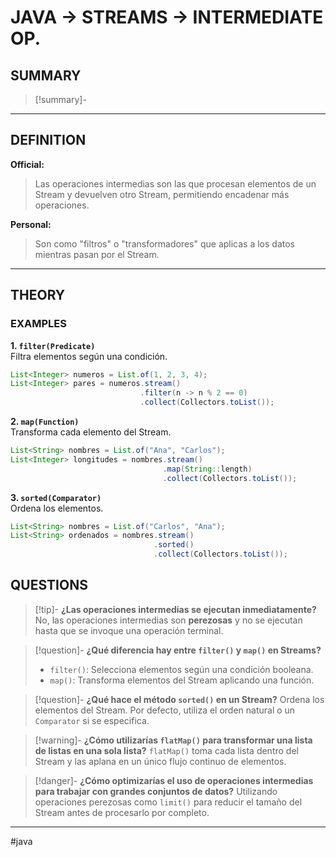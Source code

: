 # JAVA -> STREAMS -> INTERMEDIATE OP.

## SUMMARY
> [!summary]-
> 
- - - 

## DEFINITION
**Official:**
> Las operaciones intermedias son las que procesan elementos de un Stream y devuelven otro Stream, permitiendo encadenar más operaciones.

**Personal:**
>Son como "filtros" o "transformadores" que aplicas a los datos mientras pasan por el Stream.
- - - 

## THEORY

### EXAMPLES

**1. `filter(Predicate)`**  
Filtra elementos según una condición.  
```java
List<Integer> numeros = List.of(1, 2, 3, 4);
List<Integer> pares = numeros.stream()
						     .filter(n -> n % 2 == 0)
						     .collect(Collectors.toList());
```

**2. `map(Function)`**  
Transforma cada elemento del Stream.
```java
List<String> nombres = List.of("Ana", "Carlos");
List<Integer> longitudes = nombres.stream()
								  .map(String::length)
							      .collect(Collectors.toList());
```

**3.  `sorted(Comparator)`**  
Ordena los elementos.
```java
List<String> nombres = List.of("Carlos", "Ana");
List<String> ordenados = nombres.stream()
							    .sorted()
							    .collect(Collectors.toList());
```
## QUESTIONS
>[!tip]- **¿Las operaciones intermedias se ejecutan inmediatamente?** 
No, las operaciones intermedias son **perezosas** y no se ejecutan hasta que se invoque una operación terminal.

> [!question]- **¿Qué diferencia hay entre `filter()` y `map()` en Streams?**
>- `filter()`: Selecciona elementos según una condición booleana.
>- `map()`: Transforma elementos del Stream aplicando una función.

> [!question]- **¿Qué hace el método `sorted()` en un Stream?**
Ordena los elementos del Stream. Por defecto, utiliza el orden natural o un `Comparator` si se especifica.

>[!warning]- **¿Cómo utilizarías `flatMap()` para transformar una lista de listas en una sola lista?**
 `flatMap()` toma cada lista dentro del Stream y las aplana en un único flujo continuo de elementos.

>[!danger]- **¿Cómo optimizarías el uso de operaciones intermedias para trabajar con grandes conjuntos de datos?**
Utilizando operaciones perezosas como `limit()` para reducir el tamaño del Stream antes de procesarlo por completo.

- - -
#java